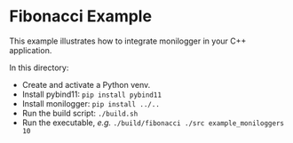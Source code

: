 # Fibonacci Example

This example illustrates how to integrate monilogger in your C++ application.

In this directory:
 - Create and activate a Python venv.
 - Install pybind11: `pip install pybind11`
 - Install monilogger: `pip install ../..`
 - Run the build script: `./build.sh`
 - Run the executable, _e.g._ `./build/fibonacci ./src example_moniloggers 10`

